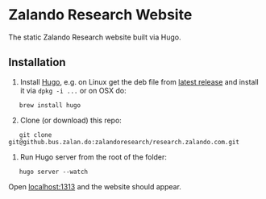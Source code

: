 # Zalando Research Website

The static Zalando Research website built via Hugo.


## Installation

 1. Install [Hugo](https://gohugo.io/), e.g. on Linux get the deb file from [latest release](https://github.com/gohugoio/hugo/releases/latest) and install it via `dpkg -i ...` or on OSX do:

```
   brew install hugo
```


 2. Clone (or download) this repo:

 ```
    git clone git@github.bus.zalan.do:zalandoresearch/research.zalando.com.git
 ```

 1. Run Hugo server from the root of the folder:

 ```
    hugo server --watch
 ```

 Open [localhost:1313](localhost:1313) and the website should appear.
